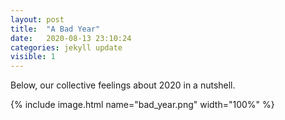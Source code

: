 ```yaml
---
layout: post
title:  "A Bad Year"
date:   2020-08-13 23:10:24
categories: jekyll update
visible: 1
---
```


Below, our collective feelings about 2020 in a nutshell.

{% include image.html name="bad_year.png" width="100%" %}
